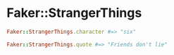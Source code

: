 # Faker::StrangerThings

```ruby
Faker::StrangerThings.character #=> "six"

Faker::StrangerThings.quote #=> "Friends don't lie"
```
